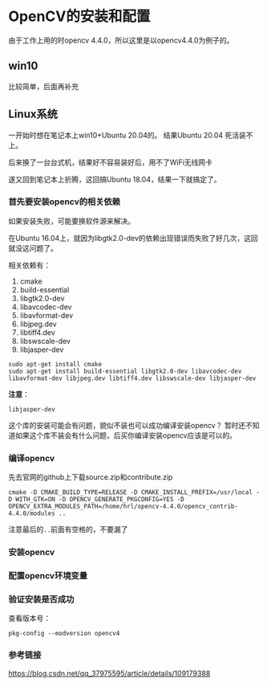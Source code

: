 # OpenCV的安装和配置

由于工作上用的时opencv 4.4.0，所以这里是以opencv4.4.0为例子的。

## win10

比较简单，后面再补充

## Linux系统

一开始时想在笔记本上win10+Ubuntu 20.04的。
结果Ubuntu 20.04 死活装不上。

后来换了一台台式机，结果好不容易装好后，用不了WiFi无线网卡

遂又回到笔记本上折腾，这回搞Ubuntu 18.04，结果一下就搞定了。

### 首先要安装opencv的相关依赖

如果安装失败，可能要换软件源来解决。

在Ubuntu 16.04上，就因为libgtk2.0-dev的依赖出现错误而失败了好几次，这回就没这问题了。

相关依赖有：
1. cmake
2. build-essential
3. libgtk2.0-dev 
4. libavcodec-dev 
5. libavformat-dev 
6. libjpeg.dev 
7. libtiff4.dev 
8. libswscale-dev 
9. libjasper-dev

```
sudo apt-get install cmake
sudo apt-get install build-essential libgtk2.0-dev libavcodec-dev libavformat-dev libjpeg.dev libtiff4.dev libswscale-dev libjasper-dev
```

**注意**：
```
libjasper-dev
```
这个库的安装可能会有问题，貌似不装也可以成功编译安装opencv？
暂时还不知道如果这个库不装会有什么问题，后买你编译安装opencv应该是可以的。

### 编译opencv

先去官网的github上下载source.zip和contribute.zip

```
cmake -D CMAKE_BUILD_TYPE=RELEASE -D CMAKE_INSTALL_PREFIX=/usr/local -D WITH_GTK=ON -D OPENCV_GENERATE_PKGCONFIG=YES -D OPENCV_EXTRA_MODULES_PATH=/home/hrl/opencv-4.4.0/opencv_contrib-4.4.0/modules ..
```
注意最后的```..```前面有空格的，不要漏了

### 安装opencv



### 配置opencv环境变量

### 验证安装是否成功

查看版本号：
```
pkg-config --modversion opencv4
```

### 参考链接

https://blog.csdn.net/qq_37975595/article/details/109179388

